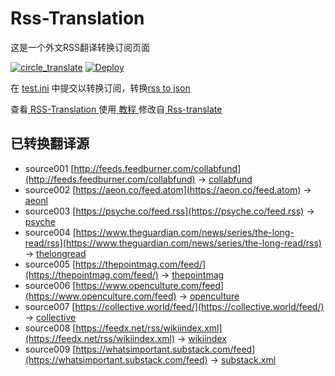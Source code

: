 # Rss-Translation

这是一个外文RSS翻译转换订阅页面 

[![circle_translate](https://github.com/Jamyein/Translation-rss/actions/workflows/circle_translate.yml/badge.svg)](https://github.com/Jamyein/Translation-rss/actions/workflows/circle_translate.yml)
[![Deploy](https://github.com/Jamyein/Translation-rss/actions/workflows/jekyll-gh-pages.yml/badge.svg)](https://github.com/Jamyein/Translation-rss/actions/workflows/jekyll-gh-pages.yml)

在 [test.ini](https://github.com/Jamyein/Translation-rss/blob/main/test.ini) 中提交以转换订阅，转换[rss to json](https://rss2json.com/)

查看[ RSS-Translation ](https://jamyein.github.io/Translation-rss)使用[ 教程 ](https://www.tjsky.net/tutorial/644)修改自[ Rss-translate ](https://github.com/rcy1314/Rss-Translation/)

## 已转换翻译源

 - source001 [http://feeds.feedburner.com/collabfund](http://feeds.feedburner.com/collabfund) -> [collabfund](rss/collabfund.xml)
 - source002 [https://aeon.co/feed.atom](https://aeon.co/feed.atom) -> [aeonl](rss/aeonl.xml)
 - source003 [https://psyche.co/feed.rss](https://psyche.co/feed.rss) -> [psyche](rss/psyche.xml)
 - source004 [https://www.theguardian.com/news/series/the-long-read/rss](https://www.theguardian.com/news/series/the-long-read/rss) -> [thelongread](rss/thelongread.xml)
 - source005 [https://thepointmag.com/feed/](https://thepointmag.com/feed/) -> [thepointmag](rss/thepointmag.xml)
 - source006 [https://www.openculture.com/feed](https://www.openculture.com/feed) -> [openculture](rss/openculture.xml)
 - source007 [https://collective.world/feed/](https://collective.world/feed/) -> [collective](rss/collective.xml)
 - source008 [https://feedx.net/rss/wikiindex.xml](https://feedx.net/rss/wikiindex.xml) -> [wikiindex](rss/wikiindex.xml)
 - source009 [https://whatsimportant.substack.com/feed](https://whatsimportant.substack.com/feed) -> [substack.xml](rss/substack.xml.xml)
